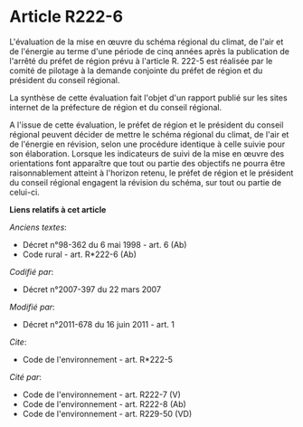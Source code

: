 # Article R222-6

L'évaluation de la mise en œuvre du schéma régional du climat, de l'air et de l'énergie au terme d'une période de cinq années
après la publication de l'arrêté du préfet de région prévu à l'article R. 222-5 est réalisée par le comité de pilotage à la
demande conjointe du préfet de région et du président du conseil régional.

La synthèse de cette évaluation fait l'objet d'un rapport publié sur les sites internet de la préfecture de région et du
conseil régional.

A l'issue de cette évaluation, le préfet de région et le président du conseil régional peuvent décider de mettre le schéma
régional du climat, de l'air et de l'énergie en révision, selon une procédure identique à celle suivie pour son élaboration.
Lorsque les indicateurs de suivi de la mise en œuvre des orientations font apparaître que tout ou partie des objectifs ne
pourra être raisonnablement atteint à l'horizon retenu, le préfet de région et le président du conseil régional engagent la
révision du schéma, sur tout ou partie de celui-ci.

**Liens relatifs à cet article**

_Anciens textes_:

  - Décret n°98-362 du 6 mai 1998 - art. 6 (Ab)
  - Code rural - art. R*222-6 (Ab)

_Codifié par_:

  - Décret n°2007-397 du 22 mars 2007

_Modifié par_:

  - Décret n°2011-678 du 16 juin 2011 - art. 1

_Cite_:

  - Code de l'environnement - art. R*222-5

_Cité par_:

  - Code de l'environnement - art. R222-7 (V)
  - Code de l'environnement - art. R222-8 (Ab)
  - Code de l'environnement - art. R229-50 (VD)
